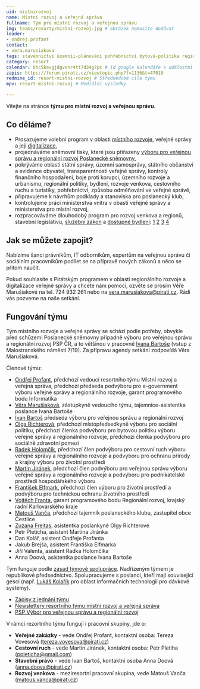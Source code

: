 ```yaml
---
uid: mistnirozvoj
name: Místní rozvoj a veřejná správa
fullname: Tým pro místní rozvoj a veřejnou správu
img: teams/resorty/mistni-rozvoj.jpg # obrázek nemusíte dodávat
leader: 
- ondrej.profant
contact:
- vera.marusiakova
tags: stavebnictví územníi-plánování pohřebnictví bytová-politika regionálníi-politika státní-správa územní-samospráva
category: resort
calendar: 0hc5kevgjdgvenr4tt7d34g7pc # id google kalendáře s událostmi
zapis: https://forum.pirati.cz/viewtopic.php?f=1136&t=47010
redmine_id: resort-mistni-rozvoj # Střednědobé cíle týmu
mpv: resort-mistni-rozvoj # Mediální výsledky

---
```


Vítejte na stránce **týmu pro místní rozvoj a veřejnou správu**.

Co děláme?
----------

* Prosazujeme volební program v oblasti [místního rozvoje](https://www.pirati.cz/program/psp2017/mistni-rozvoj/), veřejné správy a její [digitalizace](https://www.pirati.cz/program/psp2017/informatika/),
* projednáváme sněmovní tisky, které jsou přiřazeny [výboru pro veřejnou správu a regionální rozvoj Poslanecké sněmovny](http://www.psp.cz/sqw/hp.sqw?k=4400),
* pokrýváme oblasti státní správy, územní samosprávy, státního občanství a evidence obyvatel, transparentnosti veřejné správy, kontroly finančního hospodaření, boje proti korupci, územního rozvoje a urbanismu, regionální politiky, bydlení, rozvoje venkova, cestovního ruchu a turistiky, pohřebnictví, způsobu odměňování ve veřejné správě,
* připravujeme k návrhům podklady a stanoviska pro poslanecký klub,
* kontrolujeme práci ministerstva vnitra v obasti veřejné správy a ministerstva pro místní rozvoj,
* rozpracováváme dlouhodobý program pro rozvoj venkova a regionů, stavební legislativu, [služební zákon](https://www.pirati.cz/program/dlouhodoby/sluzebni-zakon/) a [dostupné bydlení](https://www.socialni-a-dostupne-bydleni.cz/): [1](https://www.pirati.cz/tiskove-zpravy/bartos-richterova-simral-jednali-mmr.html) [2](https://www.pirati.cz/tiskove-zpravy/pirati-pripravuji-legislativu-k-socialnimu-bydleni.html) [3](https://www.pirati.cz/tiskove-zpravy/vyloucenych-lokalit-pribyva.html) [4](https://www.pirati.cz/tiskove-zpravy/pirati-radi-ministryni-jak-zvladnout-airbnb-a-drahe-bydleni.html)

Jak se můžete zapojit?
-----------------------------

Nabízíme šanci právníkům, IT odborníkům, expertům na veřejnou správu či sociálním pracovníkům podílet se na přípravě nových zákonů a něco se přitom naučit.

Pokud souhlasíte s Pirátským programem v oblasti regionálního rozvoje a digitalizace veřejné správy a chcete nám pomoci, ozvěte se prosím Věře Marušiakové na tel. 724 932 261 nebo na vera.marusiakova@pirati.cz. Rádi vás pozveme na naše setkání.


Fungování týmu
---------------

Tým místního rozvoje a veřejné správy se schází podle potřeby, obvykle před schůzemi Poslanecké sněmovny případně výboru pro veřejnou správu a regionální rozvoj PSP ČR, a to většinou v pracovně [Ivana Bartoše](https://www.pirati.cz/lide/ivan-bartos/) (vstup z Malostranského náměstí 7/19). Za přípravu agendy setkání zodpovídá Věra Marušiaková.

Členové týmu:
* [Ondřej Profant](https://www.pirati.cz/lide/ondrej-profant), předchozí vedoucí resortního týmu Místní rozvoj a veřejná správa, předchozí předseda podvýboru pro e-government výboru veřejné správy a regionálního rozvoje, garant programového bodu Informatika
* [Věra Marušiaková](https://www.pirati.cz/lide/vera-marusiakova), zástupkyně vedoucího týmu, tajemnice-asistentka poslance Ivana Bartoše
* [Ivan Bartoš](https://www.pirati.cz/lide/ivan-bartos) předseda výboru pro veřejnou správu a regionální rozvoj
* [Olga Richterová](https://www.pirati.cz/lide/olga-richterova), předchozí místopředsedkyně výboru pro sociální politiku, předchozí členka podvýboru pro bytovou politiku výboru veřejné správy a regionálního rozvoje, předchozí členka podvýboru pro sociálně zdravotní pomezí 
* [Radek Holomčík](https://www.pirati.cz/lide/radek-holomcik), předchozí člen podvýboru pro cestovní ruch výboru veřejné správy a regionálního rozvoje a podvýboru pro ochranu přírody a krajiny výboru pro životní prostředí
* [Martin Jiránek](https://www.pirati.cz/lide/martin-jiranek), předchozí člen podvýboru pro veřejnou správu výboru veřejné správy a regionálního rozvoje a podvýboru pro podnikatelské prostředí hospodářského výboru
* [František Elfmark](https://www.pirati.cz/lide/frantisek-elfmark), předchozí člen výboru pro životní prostředí a podvýboru pro technickou ochranu životního prostředí
* [Vojtěch Franta](https://www.pirati.cz/lide/vojtech-franta), garant programového bodu Regionální rozvoj, krajský radní Karlovarského kraje
* [Matouš Vanča](https://www.pirati.cz/lide/matous-vanca/), předchozí tajemník poslaneckého klubu, zastupitel obce Čestlice
* [Zuzana Freitas](https://www.pirati.cz/lide/zuzana-freitas), asistentka poslankyně Olgy Richterové
* Petr Pleticha, asistent  Martina Jiránka
* Dan Kolář, asistent  Ondřeje Profanta
* Jakub Brejša, asistent  Františka Elfmarka
* Jiří Valenta, asistent  Radka Holomčíka
* Anna Doová, asistentka poslance Ivana Bartoše

Tým funguje podle [zásad týmové spolupráce](https://wiki.pirati.cz/rules/or_zatys). Nadřízeným týmem je republikové předsednictvo. Spolupracujeme s poslanci, kteří mají související gesci (např. [Lukáš Kolařík](https://www.pirati.cz/lide/lukas-kolarik) pro oblast informačních technologií pro dávkové systémy).

* [Zápisy z jednání týmu](https://forum.pirati.cz/viewtopic.php?f=1136&t=47010&p=617443#p617443)
* [Newslettery resortního týmu místní rozvoj a veřejná správa](https://nalodeni.pirati.cz/news/list/20)
* [PSP Výbor pro veřejnou správu a regionální rozvoj](https://www.psp.cz/sqw/hp.sqw?k=4409)

V rámci rezortního týmu fungují i pracovní skupiny, jde o:
* **Veřejné zakázky** - vede Ondřej Profant, kontaktní osoba: Tereza Vovesová (tereza.vovesova@pirati.cz)
* **Cestovní ruch** - vede Martin Jiránek, kontaktní osoba: Petr Pletiha (ppleticha@gmail.com)
* **Stavební právo** - vede Ivan Bartoš, kontaktní osoba Anna Doová (anna.doova@pirati.cz) 
* **Rozvoj venkova** - meziresortní pracovní skupina, vede Matouš Vanča (matous.vanca@pirati.cz) 
